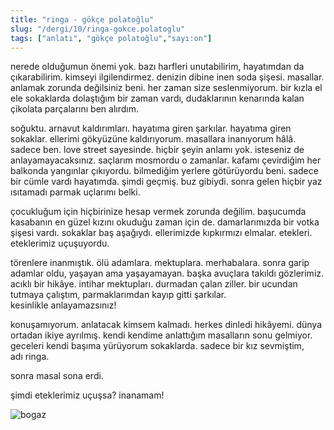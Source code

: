 ```yaml
---
title: "ringa - gökçe polatoğlu"
slug: "/dergi/10/ringa-gokce.polatoglu"
tags: ["anlatı", "gökçe polatoğlu","sayı:on"]
---
```


nerede olduğumun önemi yok. bazı harfleri unutabilirim, hayatımdan da
çıkarabilirim. kimseyi ilgilendirmez. denizin dibine inen soda şişesi.
masallar. anlamak zorunda değilsiniz beni. her zaman size seslenmiyorum.
bir kızla el ele sokaklarda dolaştığım bir zaman vardı, dudaklarının
kenarında kalan çikolata parçalarını ben alırdım.

soğuktu. arnavut kaldırımları. hayatıma giren şarkılar. hayatıma giren
sokaklar. ellerimi gökyüzüne kaldırıyorum. masallara inanıyorum hâlâ.
sadece ben. love street sayesinde. hiçbir şeyin anlamı yok. isteseniz de
anlayamayacaksınız. saçlarım mosmordu o zamanlar. kafamı çevirdiğim her
balkonda yangınlar çıkıyordu. bilmediğim yerlere götürüyordu beni.
sadece bir cümle vardı hayatımda. şimdi geçmiş. buz gibiydi. sonra gelen
hiçbir yaz ısıtamadı parmak uçlarımı belki.

çocukluğum için hiçbirinize hesap vermek zorunda değilim. başucumda
kasabanın en güzel kızını okuduğu zaman için de. damarlarımızda bir
votka şişesi vardı. sokaklar baş aşağıydı. ellerimizde kıpkırmızı
elmalar. etekleri. eteklerimiz uçuşuyordu.

törenlere inanmıştık. ölü adamlara. mektuplara. merhabalara. sonra garip
adamlar oldu, yaşayan ama yaşayamayan. başka avuçlara takıldı
gözlerimiz. acıklı bir hikâye. intihar mektupları. durmadan çalan
ziller. bir ucundan tutmaya çalıştım, parmaklarımdan kayıp gitti
şarkılar. kesinlikle anlayamazsınız!

konuşamıyorum. anlatacak kimsem kalmadı. herkes dinledi hikâyemi. dünya
ortadan ikiye ayrılmış. kendi kendime anlattığım masalların sonu
gelmiyor. geceleri kendi başıma yürüyorum sokaklarda. sadece bir kız
sevmiştim, adı ringa.

sonra masal sona erdi.

şimdi eteklerimiz uçuşsa? inanamam!



![bogaz](/img/bogaz.jpg)
